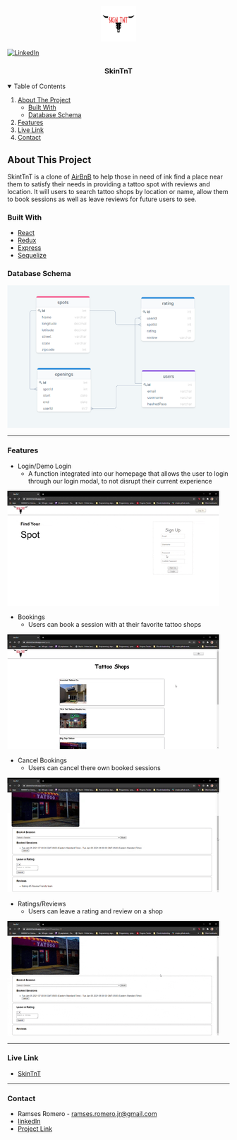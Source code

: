 <!-- PROJECT LOGO -->
<br />
<p align="center">
  <a href="https://github.com/RamsesRomeroJr/SkinTnT/">
    <img src="./frontend/public/final-skinTnT.png" alt="Logo" width="80" height="80">
  </a>
  </p>
  
  [![LinkedIn][linkedin-shield]][linkedin-url]


 <h3 align="center">SkinTnT</h3>

<!-- TABLE OF CONTENTS -->
<details open="open">
  <summary>Table of Contents</summary>
  <ol>
    <li>
      <a href="#about-the-project">About The Project</a>
      <ul>
        <li><a href="#built-with">Built With</a></li>
      </ul>
      <ul>
        <li><a href="#database-schema">Database Schema</a></li>
      </ul>
    </li>
    <li><a href="#features">Features</a></li>
    <li><a href="#live-link">Live Link</a></li>
    <li><a href="#contact">Contact</a></li>
  </ol>
</details>

<!-- ABOUT THE PROJECT -->
## About This Project
SkintTnT is a clone of [AirBnB](https://www.airbnb.com/s/homes?location_search=NEARBY&search_type=HOMEPAGE_BANNER) to help those in need of ink find a place near them to satisfy their needs in providing a tattoo spot with reviews and location. It will users to search tattoo shops by location or name, allow them to book sessions as well as leave reviews for future users to see.

### Built With
* [React](https://reactjs.org/docs/getting-started.html)
* [Redux](https://react-redux.js.org/)
* [Express](https://expressjs.com/)
* [Sequelize](https://sequelize.org/)

### Database Schema
![database](./2021-database.png)

---

### Features
* Login/Demo Login
  * A function integrated into our homepage that allows the user to login through our login modal, to not disrupt their current experience
<img src="https://github.com/RamsesRomeroJr/SkinTnT/blob/ReadMe/frontend/public/SkintTnT-DemoLogin.gif?raw=true" />

* Bookings
  * Users can book a session with at their favorite tattoo shops
 <img src="https://github.com/RamsesRomeroJr/SkinTnT/blob/ReadMe/frontend/public/SkinTnT-zBookSession.gif?raw=true" />

* Cancel Bookings
  * Users can cancel there own booked sessions
 <img src="https://github.com/RamsesRomeroJr/SkinTnT/blob/ReadMe/frontend/public/SkinTnT-CancelSession.gif?raw=true" />

* Ratings/Reviews
  * Users can leave a rating and review on a shop
<img src="https://github.com/RamsesRomeroJr/SkinTnT/blob/ReadMe/frontend/public/SkinTnT-Rating-Review.gif?raw=true" />

---

### Live Link
* [SkinTnT](https://skintnt.herokuapp.com/)

---


### Contact
- Ramses Romero - ramses.romero.jr@gmail.com
- [linkedIn]()
- [Project Link]()

[linkedin-shield]: https://img.shields.io/badge/-LinkedIn-black.svg?style=for-the-badge&logo=linkedin&colorB=555
[linkedin-url]: https://www.linkedin.com/in/ramses-romero-jr/
